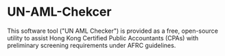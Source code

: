# UN-AML-Chekcer
This software tool ("UN AML Checker") is provided as a free, open-source utility to assist Hong Kong Certified Public Accountants (CPAs) with preliminary screening requirements under AFRC guidelines.
